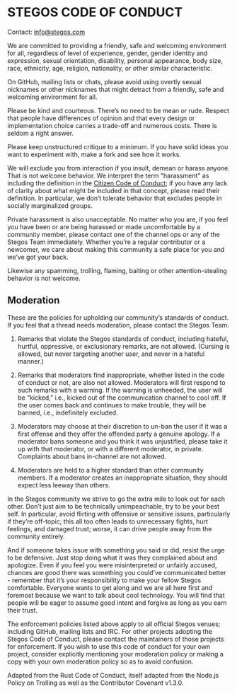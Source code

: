 STEGOS CODE OF CONDUCT
=======================

Contact: [info@stegos.com](mailto:info@stegos.com)

We are committed to providing a friendly, safe and welcoming environment for
all, regardless of level of experience, gender, gender identity and expression,
sexual orientation, disability, personal appearance, body size, race,
ethnicity, age, religion, nationality, or other similar characteristic.

On GitHub, mailing lists or chats, please avoid using overtly sexual nicknames
or other nicknames that might detract from a friendly, safe and welcoming
environment for all.

Please be kind and courteous. There’s no need to be mean or rude. Respect that
people have differences of opinion and that every design or implementation
choice carries a trade-off and numerous costs. There is seldom a right answer.

Please keep unstructured critique to a minimum. If you have solid ideas you
want to experiment with, make a fork and see how it works.

We will exclude you from interaction if you insult, demean or harass anyone.
That is not welcome behavior. We interpret the term "harassment" as including
the definition in the [Citizen Code of Conduct](http://citizencodeofconduct.org/);
if you have any lack of clarity about what might be included in that concept,
please read their definition. In particular, we don’t tolerate behavior that
excludes people in socially marginalized groups.

Private harassment is also unacceptable. No matter who you are, if you feel you
have been or are being harassed or made uncomfortable by a community member,
please contact one of the channel ops or any of the Stegos Team immediately.
Whether you’re a regular contributor or a newcomer, we care about making
this community a safe place for you and we’ve got your back.

Likewise any spamming, trolling, flaming, baiting or other attention-stealing
behavior is not welcome.

Moderation
----------

These are the policies for upholding our community’s standards of conduct.
If you feel that a thread needs moderation, please contact the Stegos Team.

1. Remarks that violate the Stegos standards of conduct, including hateful,
hurtful, oppressive, or exclusionary remarks, are not allowed. (Cursing is
allowed, but never targeting another user, and never in a hateful manner.)

2. Remarks that moderators find inappropriate, whether listed in the code of
conduct or not, are also not allowed. Moderators will first respond to such
remarks with a warning. If the warning is unheeded, the user will be “kicked,”
i.e., kicked out of the communication channel to cool off. If the user comes
back and continues to make trouble, they will be banned, i.e., indefinitely
excluded.

3. Moderators may choose at their discretion to un-ban the user if it was a
first offense and they offer the offended party a genuine apology.
If a moderator bans someone and you think it was unjustified, please take it up
with that moderator, or with a different moderator, in private. Complaints
about bans in-channel are not allowed.

4. Moderators are held to a higher standard than other community members.
If a moderator creates an inappropriate situation, they should expect less
leeway than others.

In the Stegos community we strive to go the extra mile to look out for each
other. Don’t just aim to be technically unimpeachable, try to be your best self.
In particular, avoid flirting with offensive or sensitive issues, particularly
if they’re off-topic; this all too often leads to unnecessary fights, hurt
feelings, and damaged trust; worse, it can drive people away from the community
entirely.

And if someone takes issue with something you said or did, resist the urge
to be defensive. Just stop doing what it was they complained about and
apologize. Even if you feel you were misinterpreted or unfairly accused,
chances are good there was something you could’ve communicated better -
remember that it’s your responsibility to make your fellow Stegos comfortable.
Everyone wants to get along and we are all here first and foremost because
we want to talk about cool technology. You will find that people will be eager
to assume good intent and forgive as long as you earn their trust.

The enforcement policies listed above apply to all official Stegos venues;
including GitHub, mailing lists and IRC. For other projects adopting
the Stegos Code of Conduct, please contact the maintainers of those projects
for enforcement. If you wish to use this code of conduct for your own project,
consider explicitly mentioning your moderation policy or making a copy with
your own moderation policy so as to avoid confusion.

Adapted from the Rust Code of Conduct, itself adapted from the Node.js
Policy on Trolling as well as the Contributor Covenant v1.3.0.

